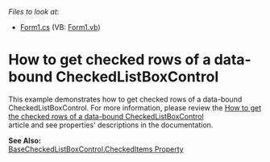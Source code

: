 <!-- default file list -->
*Files to look at*:

* [Form1.cs](./CS/Form1.cs) (VB: [Form1.vb](./VB/Form1.vb))
<!-- default file list end -->
# How to get checked rows of a data-bound CheckedListBoxControl


<p>This example demonstrates how to get checked rows of a data-bound CheckedListBoxControl. For more information, please review the <a href="https://www.devexpress.com/Support/Center/p/A821">How to get the checked rows of a data-bound CheckedListBoxControl</a><br />
article and see properties' descriptions in the documentation.</p><p><strong>See Also:</strong><br />
<a href="http://documentation.devexpress.com/#WindowsForms/DevExpressXtraEditorsBaseCheckedListBoxControl_CheckedItemstopic">BaseCheckedListBoxControl.CheckedItems Property </a></p>

<br/>


